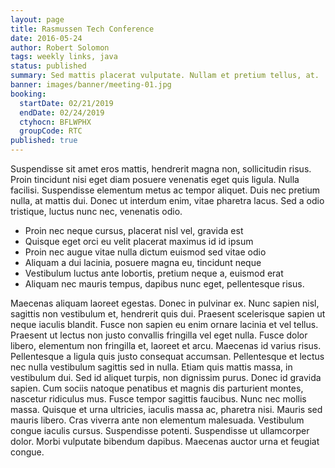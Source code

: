 ```yaml
---
layout: page
title: Rasmussen Tech Conference
date: 2016-05-24
author: Robert Solomon
tags: weekly links, java
status: published
summary: Sed mattis placerat vulputate. Nullam et pretium tellus, at.
banner: images/banner/meeting-01.jpg
booking:
  startDate: 02/21/2019
  endDate: 02/24/2019
  ctyhocn: BFLWPHX
  groupCode: RTC
published: true
---
```

Suspendisse sit amet eros mattis, hendrerit magna non, sollicitudin risus. Proin tincidunt nisi eget diam posuere venenatis eget quis ligula. Nulla facilisi. Suspendisse elementum metus ac tempor aliquet. Duis nec pretium nulla, at mattis dui. Donec ut interdum enim, vitae pharetra lacus. Sed a odio tristique, luctus nunc nec, venenatis odio.

* Proin nec neque cursus, placerat nisl vel, gravida est
* Quisque eget orci eu velit placerat maximus id id ipsum
* Proin nec augue vitae nulla dictum euismod sed vitae odio
* Aliquam a dui lacinia, posuere magna eu, tincidunt neque
* Vestibulum luctus ante lobortis, pretium neque a, euismod erat
* Aliquam nec mauris tempus, dapibus nunc eget, pellentesque risus.

Maecenas aliquam laoreet egestas. Donec in pulvinar ex. Nunc sapien nisl, sagittis non vestibulum et, hendrerit quis dui. Praesent scelerisque sapien ut neque iaculis blandit. Fusce non sapien eu enim ornare lacinia et vel tellus. Praesent ut lectus non justo convallis fringilla vel eget nulla. Fusce dolor libero, elementum non fringilla et, laoreet et arcu. Maecenas id varius risus. Pellentesque a ligula quis justo consequat accumsan. Pellentesque et lectus nec nulla vestibulum sagittis sed in nulla. Etiam quis mattis massa, in vestibulum dui. Sed id aliquet turpis, non dignissim purus. Donec id gravida sapien. Cum sociis natoque penatibus et magnis dis parturient montes, nascetur ridiculus mus.
Fusce tempor sagittis faucibus. Nunc nec mollis massa. Quisque et urna ultricies, iaculis massa ac, pharetra nisi. Mauris sed mauris libero. Cras viverra ante non elementum malesuada. Vestibulum congue iaculis cursus. Suspendisse potenti. Suspendisse ut ullamcorper dolor. Morbi vulputate bibendum dapibus. Maecenas auctor urna et feugiat congue.
